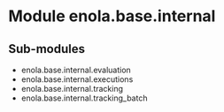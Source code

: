 Module enola.base.internal
==========================

Sub-modules
-----------
* enola.base.internal.evaluation
* enola.base.internal.executions
* enola.base.internal.tracking
* enola.base.internal.tracking_batch